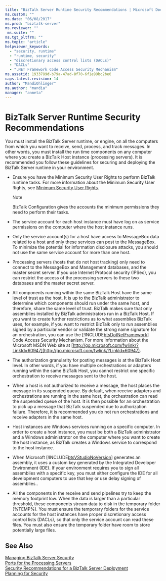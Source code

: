 ```yaml
---
title: "BizTalk Server Runtime Security Recommendations | Microsoft Docs"
ms.custom: ""
ms.date: "06/08/2017"
ms.prod: "biztalk-server"
ms.reviewer: ""
 ms.suite: ""
ms.tgt_pltfrm: ""
ms.topic: "article"
helpviewer_keywords: 
  - "security, runtime"
  - "runtime, security"
  - "discretionary access control lists (DACLs)"
  - "DACLs"
  - ".NET Framework Code Access Security Mechanism"
ms.assetid: 1933789d-b79a-47ad-8f70-6f1e99bc2be0
caps.latest.revision: 14
author: "MandiOhlinger"
ms.author: "mandia"
manager: "anneta"
---
```

# BizTalk Server Runtime Security Recommendations
You must install the BizTalk Server runtime, or engine, on all the computers from which you want to receive, send, process, and track messages. In other words, you must install the run time components on any computer where you create a BizTalk Host instance (processing servers). It is recommended you follow these guidelines for securing and deploying the BizTalk Server runtime in your environment.  
  
-   Ensure you have the Minimum Security User Rights to perform BizTalk runtime tasks. For more information about the Minimum Security User Rights, see [Minimum Security User Rights](../core/minimum-security-user-rights.md).  
  
    > [!NOTE]
    >  BizTalk Configuration gives the accounts the minimum permissions they need to perform their tasks.  
  
-   The service account for each host instance must have log on as service permissions on the computer where the host instance runs.  
  
-   Only the service account(s) for a host have access to MessageBox data related to a host and only these services can post to the MessageBox. To minimize the potential for information disclosure attacks, you should not use the same service account for more than one host.  
  
-   Processing servers (hosts that do not host tracking) only need to connect to the MessageBox and Management databases, and the master secret server. If you use Internet Protocol security (IPSec), you can restrict the access of the processing servers to these two databases and the master secret server.  
  
-   All components running within the same BizTalk Host have the same level of trust as the host. It is up to the BizTalk administrator to determine which components should run under the same host, and therefore, share the same level of trust. BizTalk makes sure that only assemblies installed by BizTalk administrators run in a BizTalk Host. If you want to create further restrictions as to what assemblies BizTalk uses, for example, if you want to restrict BizTalk only to run assemblies signed by a particular vendor or validate the strong name signature for an orchestration, you can use the [!INCLUDE[btsDotNetFramework](../includes/btsdotnetframework-md.md)] Code Access Security Mechanism. For more information about the Microsoft MSDN Web site at [http://go.microsoft.com/fwlink/?LinkId=60947](http://go.microsoft.com/fwlink/?LinkId=60947).  
  
-   The authorization granularity for posting messages is at the BizTalk Host level. In other words, if you have multiple orchestrations or adapters running within the same BizTalk Host, you cannot restrict one specific orchestration to receive messages sent to the host.  
  
-   When a host is not authorized to receive a message, the host places the message in its suspended queue. By default, when receive adapters and orchestrations are running in the same host, the orchestration can read the suspended queue of the host. It is then possible for an orchestration to pick up a message that BizTalk suspended due to authorization failure. Therefore, it is recommended you do not run orchestrations and receive adapters in the same host.  
  
-   Host instances are Windows services running on a specific computer. In order to create a host instance, you must be both a BizTalk administrator and a Windows administrator on the computer where you want to create the host instance, as BizTalk creates a Windows service to correspond to the host instance.  
  
-   When Microsoft [!INCLUDE[btsVStudioNoVersion](../includes/btsvstudionoversion-md.md)] generates an assembly, it uses a custom key generated by the Integrated Developer Environment (IDE). If your environment requires you to sign all assemblies with a specific key, you must either configure the IDE for all development computers to use that key or use delay signing of assemblies..  
  
-   All the components in the receive and send pipelines try to keep the memory footprint low. When the data is larger than a particular threshold, these components stream data to disk in the temporary folder (%TEMP%). You must ensure the temporary folders for the service accounts for the host instances have proper discretionary access control lists (DACLs), so that only the service account can read these files. You must also ensure the temporary folder have room to store potentially large files.  
  
## See Also  
 [Managing BizTalk Server Security](../core/managing-biztalk-server-security.md)   
 [Ports for the Processing Servers](../core/ports-for-the-processing-servers.md)   
 [Security Recommendations for a BizTalk Server Deployment](../core/security-recommendations-for-a-biztalk-server-deployment.md)   
 [Planning for Security](../core/planning-for-security.md)